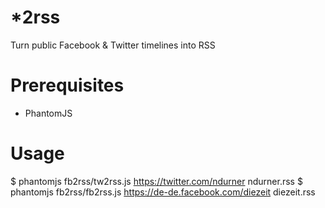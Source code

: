 *2rss
======

Turn public Facebook & Twitter timelines into RSS


Prerequisites
=============
* PhantomJS

Usage
=====
$ phantomjs fb2rss/tw2rss.js https://twitter.com/ndurner ndurner.rss
$ phantomjs fb2rss/fb2rss.js https://de-de.facebook.com/diezeit diezeit.rss
